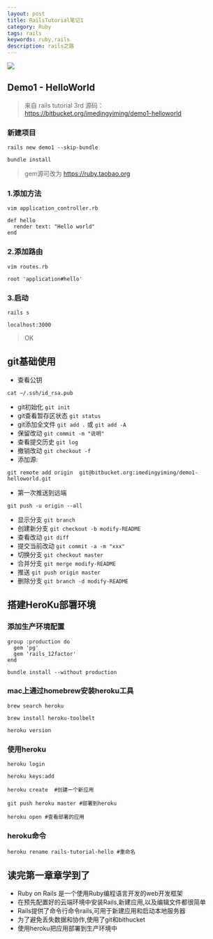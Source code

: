 ```yaml
---
layout: post
title: RailsTutorial笔记1
category: Ruby
tags: rails
keywords: ruby,rails
description: rails之路
---
```



![](https://github.com/dingyiming/learn-Ruby-rails/blob/master/pics/railstutorials.png?raw=true)

## Demo1 - HelloWorld

> 来自 rails tutorial 3rd
> 源码：https://bitbucket.org/imedingyiming/demo1-helloworld

### 新建项目

```
rails new demo1 --skip-bundle

bundle install
```
> gem源可改为 https://ruby.taobao.org

### 1.添加方法

```
vim application_controller.rb

def hello
  render text: "Hello world"
end
```

### 2.添加路由

```
vim routes.rb

root 'application#hello'
```

### 3.启动

```
rails s

localhost:3000
```

> OK

## git基础使用

* 查看公钥

```
cat ~/.ssh/id_rsa.pub
```

* git初始化  `git init`
* git查看暂存区状态 `git status`
* git添加全文件 `git add .` 或 `git add -A`
* 保留改动 `git commit -m "说明" `
* 查看提交历史 `git log`
* 撤销改动 `git checkout -f`
* 添加源:

```
git remote add origin  git@bitbucket.org:imedingyiming/demo1-helloworld.git
```

* 第一次推送到远端

```
git push -u origin --all
```

* 显示分支 `git branch`
* 创建新分支 `git checkout -b modify-README`
* 查看改动 `git diff`
* 提交当前改动 `git commit -a -m "xxx" `
* 切换分支 `git checkout master`
* 合并分支 `git merge modify-README`
* 推送 `git push origin master`
* 删除分支 `git branch -d modify-README`

## 搭建HeroKu部署环境

### 添加生产环境配置

```
group :production do
  gem 'pg'
  gem 'rails_12factor'
end

bundle install --without production
```

### mac上通过homebrew安装heroku工具

```
brew search heroku

brew install heroku-toolbelt

heroku version
```

### 使用heroku

```
heroku login

heroku keys:add

heroku create  #创建一个新应用

git push heroku master #部署到heroku

heroku open #查看部署的应用
```

### heroku命令

```
heroku rename rails-tutorial-hello #重命名
```

## 读完第一章章学到了

* Ruby on Rails 是一个使用Ruby编程语言开发的web开发框架
* 在预先配置好的云端环境中安装Rails,新建应用,以及编辑文件都很简单
* Rails提供了命令行命令rails,可用于新建应用和启动本地服务器
* 为了避免丢失数据和协作,使用了git和bithucket
* 使用heroku把应用部署到生产环境中